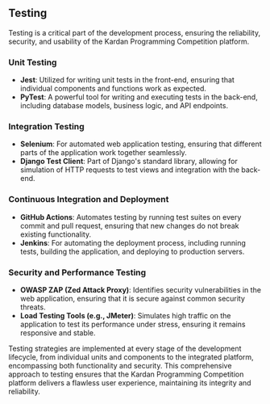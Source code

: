 ## **Testing**

Testing is a critical part of the development process, ensuring the reliability, security, and usability of the Kardan Programming Competition platform.

### **Unit Testing**

- **Jest**: Utilized for writing unit tests in the front-end, ensuring that individual components and functions work as expected.
- **PyTest**: A powerful tool for writing and executing tests in the back-end, including database models, business logic, and API endpoints.

### **Integration Testing**

- **Selenium**: For automated web application testing, ensuring that different parts of the application work together seamlessly.
- **Django Test Client**: Part of Django's standard library, allowing for simulation of HTTP requests to test views and integration with the back-end.

### **Continuous Integration and Deployment**

- **GitHub Actions**: Automates testing by running test suites on every commit and pull request, ensuring that new changes do not break existing functionality.
- **Jenkins**: For automating the deployment process, including running tests, building the application, and deploying to production servers.

### **Security and Performance Testing**

- **OWASP ZAP (Zed Attack Proxy)**: Identifies security vulnerabilities in the web application, ensuring that it is secure against common security threats.
- **Load Testing Tools (e.g., JMeter)**: Simulates high traffic on the application to test its performance under stress, ensuring it remains responsive and stable.

Testing strategies are implemented at every stage of the development lifecycle, from individual units and components to the integrated platform, encompassing both functionality and security. This comprehensive approach to testing ensures that the Kardan Programming Competition platform delivers a flawless user experience, maintaining its integrity and reliability.